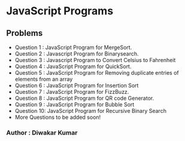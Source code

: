 # JavaScript Programs

## Problems

- Question 1 : JavaScript Program for MergeSort.
- Question 2 : Javascript Program for Binarysearch.
- Question 3 : Javascript Program to Convert Celsius to Fahrenheit
- Question 4 : JavaScript Program for QuickSort.
- Question 5 : JavaScript Program for Removing duplicate entries of elements from an array
- Question 6 : JavaScript Program for Insertion Sort
- Question 7 : JavaScript Program for FizzBuzz.
- Question 8 : JavaScript Program for QR code Generator.
- Question 9 : JavaScript Program for Bubble Sort
- Question 10: JavaScript Program for Recursive Binary Search
- More Questions to be added soon!

### Author : Diwakar Kumar



  
